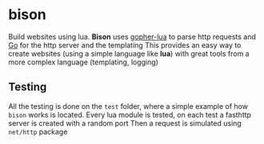 # bison

Build websites using lua. 
**Bison** uses [gopher-lua](https://github.com/tul/gopher-lua) to parse http requests and [Go](https://golang.org/) for the http server and the templating
This provides an easy way to create websites (using a simple language like **lua**) with great tools from a more complex language (templating, logging)

## Testing

All the testing is done on the `test` folder, where a simple example of how `bison` works is located. Every lua module is tested, on each test a fasthttp server is created with a random port
Then a request is simulated using `net/http` package